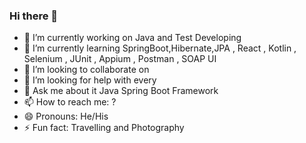 ### Hi there 👋

- 🔭 I’m currently working on Java and Test Developing
- 🌱 I’m currently learning SpringBoot,Hibernate,JPA , React , Kotlin , Selenium , JUnit , Appium , Postman , SOAP UI
- 👯 I’m looking to collaborate on 
- 🤔 I’m looking for help with every
- 💬 Ask me about it Java Spring Boot Framework
- 📫 How to reach me: ?
- 😄 Pronouns: He/His
- ⚡ Fun fact: Travelling and Photography

